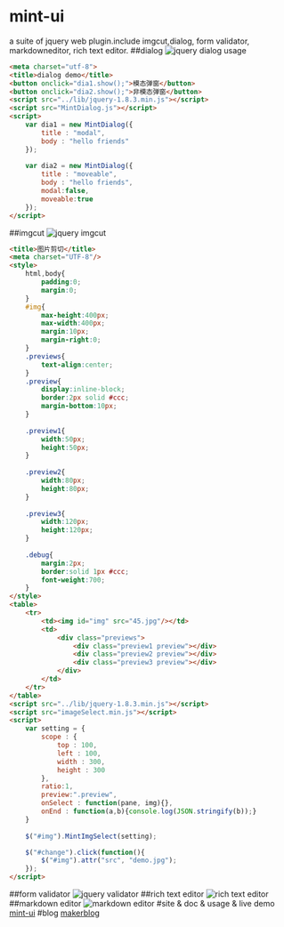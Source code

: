 # mint-ui
a suite of jquery web plugin.include imgcut,dialog, form validator, markdowneditor, rich text editor.
##dialog
![jquery dialog](http://mint-ui.wemakers.net/imgs/dialog.png)
usage
```html
<meta charset="utf-8">
<title>dialog demo</title>
<button onclick="dia1.show();">模态弹窗</button>
<button onclick="dia2.show();">非模态弹窗</button>
<script src="../lib/jquery-1.8.3.min.js"></script>
<script src="MintDialog.js"></script>
<script>
	var dia1 = new MintDialog({
		title : "modal",
		body : "hello friends"
	});
	
	var dia2 = new MintDialog({
		title : "moveable",
		body : "hello friends",
		modal:false,
		moveable:true
	});
</script>
```
##imgcut
![jquery imgcut](http://mint-ui.wemakers.net/imgs/imgselect.png)

```html
<title>图片剪切</title>
<meta charset="UTF-8"/>
<style>
	html,body{
		padding:0;
		margin:0;
	}
	#img{
		max-height:400px;
		max-width:400px;
		margin:10px;
		margin-right:0;
	}
	.previews{
		text-align:center;
	}
	.preview{
		display:inline-block;
		border:2px solid #ccc;
		margin-bottom:10px;
	}
	
	.preview1{
		width:50px;
		height:50px;
	}
	
	.preview2{
		width:80px;
		height:80px;
	}
	
	.preview3{
		width:120px;
		height:120px;
	}
	
	.debug{
		margin:2px;
		border:solid 1px #ccc;
		font-weight:700;
	}
</style>
<table>
	<tr>
		<td><img id="img" src="45.jpg"/></td>
		<td>
			<div class="previews">
				<div class="preview1 preview"></div>
				<div class="preview2 preview"></div>
				<div class="preview3 preview"></div>
			</div>
		</td>
	</tr>
</table>
<script src="../lib/jquery-1.8.3.min.js"></script>
<script src="imageSelect.min.js"></script>
<script>
	var setting = {
		scope : {
			top : 100,
			left : 100,
			width : 300,
			height : 300
		},
		ratio:1,
		preview:".preview",
		onSelect : function(pane, img){},
		onEnd : function(a,b){console.log(JSON.stringify(b));}
	}
	
	$("#img").MintImgSelect(setting);

	$("#change").click(function(){
		$("#img").attr("src", "demo.jpg");
	});
</script>
```
##form validator
![jquery validator](http://mint-ui.wemakers.net/static/doc/d24486666fe24ee8a3f2ef54a0f95e3d.png)
##rich text editor
![rich text editor](http://mint-ui.wemakers.net/static/doc/2d7e9ba2e18149a6910463671a4e1315.png)
##markdown editor
![markdown editor](http://mint-ui.wemakers.net/static/doc/eb08196e6fac4b49acd586c9be4bdd01.png)
#site & doc & usage & live demo
[mint-ui](http://mint-ui.wemakers.net/)
#blog
[makerblog](http://www.wemakers.net/home/blog?cate=1002)
